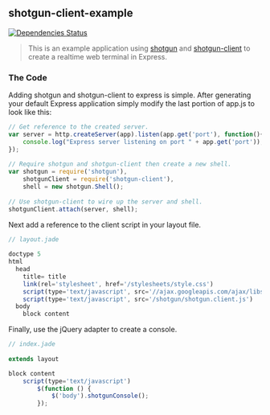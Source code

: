 ## shotgun-client-example

[![Dependencies Status](https://gemnasium.com/codetunnel/shotgun-client-example.png)](https://gemnasium.com/codetunnel/shotgun-client-example)

> This is an example application using [shotgun](http://github.com/codetunnel/shotgun) and [shotgun-client](http://github.com/codetunnel/shotgun-client) to create a realtime web terminal in Express.

### The Code

Adding shotgun and shotgun-client to express is simple. After generating your default Express application simply modify the last portion of app.js to look like this:

````js
// Get reference to the created server.
var server = http.createServer(app).listen(app.get('port'), function(){
    console.log("Express server listening on port " + app.get('port'));
});
    
// Require shotgun and shotgun-client then create a new shell.
var shotgun = require('shotgun'),
    shotgunClient = require('shotgun-client'),
    shell = new shotgun.Shell();
    
// Use shotgun-client to wire up the server and shell.
shotgunClient.attach(server, shell);
````
    
Next add a reference to the client script in your layout file.

````js
// layout.jade
    
doctype 5
html
  head
    title= title
    link(rel='stylesheet', href='/stylesheets/style.css')
    script(type='text/javascript', src='//ajax.googleapis.com/ajax/libs/jquery/1.9.1/jquery.min.js')
    script(type='text/javascript', src='/shotgun/shotgun.client.js')
  body
    block content
````
    
Finally, use the jQuery adapter to create a console.

````js
// index.jade
    
extends layout

block content
    script(type='text/javascript')
        $(function () {
            $('body').shotgunConsole();
        });
````
